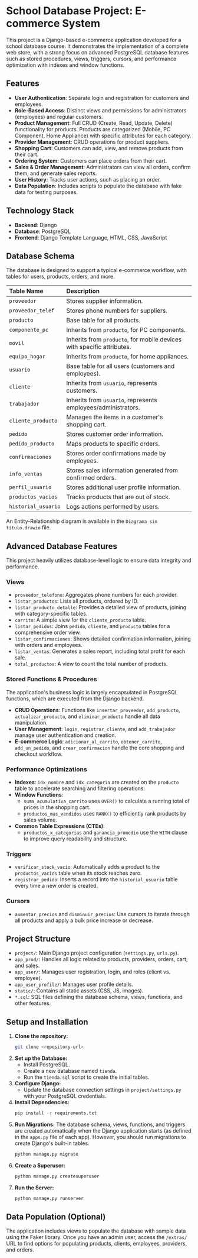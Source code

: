 # School Database Project: E-commerce System

This project is a Django-based e-commerce application developed for a school database course. It demonstrates the implementation of a complete web store, with a strong focus on advanced PostgreSQL database features such as stored procedures, views, triggers, cursors, and performance optimization with indexes and window functions.

## Features

- **User Authentication**: Separate login and registration for customers and employees.
- **Role-Based Access**: Distinct views and permissions for administrators (employees) and regular customers.
- **Product Management**: Full CRUD (Create, Read, Update, Delete) functionality for products. Products are categorized (Mobile, PC Component, Home Appliance) with specific attributes for each category.
- **Provider Management**: CRUD operations for product suppliers.
- **Shopping Cart**: Customers can add, view, and remove products from their cart.
- **Ordering System**: Customers can place orders from their cart.
- **Sales & Order Management**: Administrators can view all orders, confirm them, and generate sales reports.
- **User History**: Tracks user actions, such as placing an order.
- **Data Population**: Includes scripts to populate the database with fake data for testing purposes.

## Technology Stack

- **Backend**: Django
- **Database**: PostgreSQL
- **Frontend**: Django Template Language, HTML, CSS, JavaScript

## Database Schema

The database is designed to support a typical e-commerce workflow, with tables for users, products, orders, and more.

| Table Name | Description |
| :--- | :--- |
| `proveedor` | Stores supplier information. |
| `proveedor_telef` | Stores phone numbers for suppliers. |
| `producto` | Base table for all products. |
| `componente_pc` | Inherits from `producto`, for PC components. |
| `movil` | Inherits from `producto`, for mobile devices with specific attributes. |
| `equipo_hogar` | Inherits from `producto`, for home appliances. |
| `usuario` | Base table for all users (customers and employees). |
| `cliente` | Inherits from `usuario`, represents customers. |
| `trabajador` | Inherits from `usuario`, represents employees/administrators. |
| `cliente_producto`| Manages the items in a customer's shopping cart. |
| `pedido` | Stores customer order information. |
| `pedido_producto` | Maps products to specific orders. |
| `confirmaciones` | Stores order confirmations made by employees. |
| `info_ventas` | Stores sales information generated from confirmed orders. |
| `perfil_usuario` | Stores additional user profile information. |
| `productos_vacios`| Tracks products that are out of stock. |
| `historial_usuario`| Logs actions performed by users. |

An Entity-Relationship diagram is available in the `Diagrama sin título.drawio` file.

## Advanced Database Features

This project heavily utilizes database-level logic to ensure data integrity and performance.

### Views
- `proveedor_telefono`: Aggregates phone numbers for each provider.
- `listar_productos`: Lists all products, ordered by ID.
- `listar_producto_detalle`: Provides a detailed view of products, joining with category-specific tables.
- `carrito`: A simple view for the `cliente_producto` table.
- `listar_pedidos`: Joins `pedido`, `cliente`, and `producto` tables for a comprehensive order view.
- `listar_confirmaciones`: Shows detailed confirmation information, joining with orders and employees.
- `listar_ventas`: Generates a sales report, including total profit for each sale.
- `total_productos`: A view to count the total number of products.

### Stored Functions & Procedures
The application's business logic is largely encapsulated in PostgreSQL functions, which are executed from the Django backend.
- **CRUD Operations**: Functions like `insertar_proveedor`, `add_producto`, `actualizar_producto`, and `eliminar_producto` handle all data manipulation.
- **User Management**: `login`, `registrar_cliente`, and `add_trabajador` manage user authentication and creation.
- **E-commerce Logic**: `adicionar_al_carrito`, `obtener_carrito`, `add_un_pedido`, and `crear_confirmacion` handle the core shopping and checkout workflow.

### Performance Optimizations
- **Indexes**: `idx_nombre` and `idx_categoria` are created on the `producto` table to accelerate searching and filtering operations.
- **Window Functions**:
  - `suma_acumulativa_carrito` uses `OVER()` to calculate a running total of prices in the shopping cart.
  - `productos_mas_vendidos` uses `RANK()` to efficiently rank products by sales volume.
- **Common Table Expressions (CTEs)**:
  - `productos_x_categorias` and `ganancia_promedio` use the `WITH` clause to improve query readability and structure.

### Triggers
- `verificar_stock_vacio`: Automatically adds a product to the `productos_vacios` table when its stock reaches zero.
- `registrar_pedido`: Inserts a record into the `historial_usuario` table every time a new order is created.

### Cursors
- `aumentar_precios` and `disminuir_precios`: Use cursors to iterate through all products and apply a bulk price increase or decrease.

## Project Structure

- `project/`: Main Django project configuration (`settings.py`, `urls.py`).
- `app_prod/`: Handles all logic related to products, providers, orders, cart, and sales.
- `app_user/`: Manages user registration, login, and roles (client vs. employee).
- `app_user_profile/`: Manages user profile details.
- `static/`: Contains all static assets (CSS, JS, images).
- `*.sql`: SQL files defining the database schema, views, functions, and other features.

## Setup and Installation

1.  **Clone the repository:**
    ```bash
    git clone <repository-url>
    ```
2.  **Set up the Database:**
    - Install PostgreSQL.
    - Create a new database named `tienda`.
    - Run the `tienda.sql` script to create the initial tables.
3.  **Configure Django:**
    - Update the database connection settings in `project/settings.py` with your PostgreSQL credentials.
4.  **Install Dependencies:**
    ```bash
    pip install -r requirements.txt
    ```
5.  **Run Migrations:**
    The database schema, views, functions, and triggers are created automatically when the Django application starts (as defined in the `apps.py` file of each app). However, you should run migrations to create Django's built-in tables.
    ```bash
    python manage.py migrate
    ```
6.  **Create a Superuser:**
    ```bash
    python manage.py createsuperuser
    ```
7.  **Run the Server:**
    ```bash
    python manage.py runserver
    ```

## Data Population (Optional)

The application includes views to populate the database with sample data using the Faker library. Once you have an admin user, access the `/extras/` URL to find options for populating products, clients, employees, providers, and orders.
